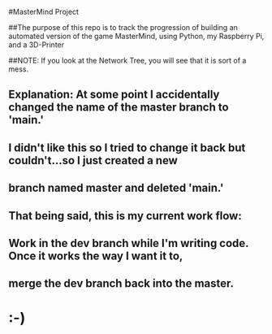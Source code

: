 #MasterMind Project

##The purpose of this repo is to track the progression of building an automated version of the game MasterMind, using Python, my Raspberry Pi, and a 3D-Printer

##NOTE: If you look at the Network Tree, you will see that it is sort of a mess.
##	Explanation: At some point I accidentally changed the name of the master branch to 'main.'
##	I didn't like this so I tried to change it back but couldn't...so I just created a new
##	branch named master and deleted 'main.'
##	That being said, this is my current work flow: 
##	Work in the dev branch while I'm writing code. Once it works the way I want it to,
##	merge the dev branch back into the master.
#	:-)
